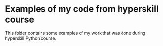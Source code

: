<h1>Examples of my code from hyperskill course</h1>
This folder contains some examples of my work that was done during hyperskill Python course.
